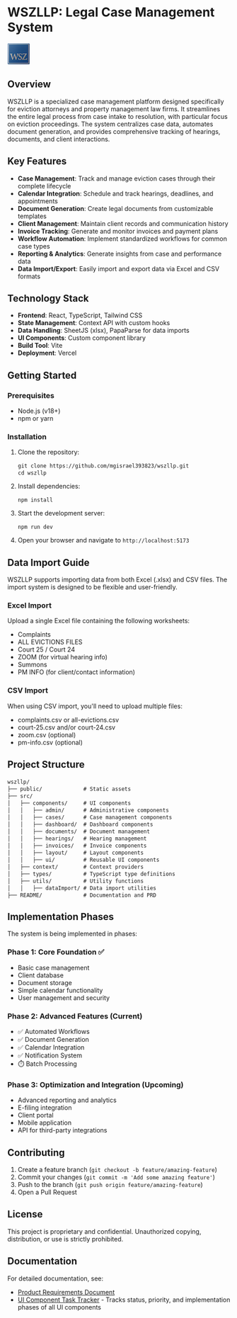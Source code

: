 # WSZLLP: Legal Case Management System

![WSZLLP Logo](/public/mainlogo.png)

## Overview

WSZLLP is a specialized case management platform designed specifically for eviction attorneys and property management law firms. It streamlines the entire legal process from case intake to resolution, with particular focus on eviction proceedings. The system centralizes case data, automates document generation, and provides comprehensive tracking of hearings, documents, and client interactions.

## Key Features

- **Case Management**: Track and manage eviction cases through their complete lifecycle
- **Calendar Integration**: Schedule and track hearings, deadlines, and appointments
- **Document Generation**: Create legal documents from customizable templates
- **Client Management**: Maintain client records and communication history
- **Invoice Tracking**: Generate and monitor invoices and payment plans
- **Workflow Automation**: Implement standardized workflows for common case types
- **Reporting & Analytics**: Generate insights from case and performance data
- **Data Import/Export**: Easily import and export data via Excel and CSV formats

## Technology Stack

- **Frontend**: React, TypeScript, Tailwind CSS
- **State Management**: Context API with custom hooks
- **Data Handling**: SheetJS (xlsx), PapaParse for data imports
- **UI Components**: Custom component library
- **Build Tool**: Vite
- **Deployment**: Vercel

## Getting Started

### Prerequisites

- Node.js (v18+)
- npm or yarn

### Installation

1. Clone the repository:
   ```
   git clone https://github.com/mgisrael393823/wszllp.git
   cd wszllp
   ```

2. Install dependencies:
   ```
   npm install
   ```

3. Start the development server:
   ```
   npm run dev
   ```

4. Open your browser and navigate to `http://localhost:5173`

## Data Import Guide

WSZLLP supports importing data from both Excel (.xlsx) and CSV files. The import system is designed to be flexible and user-friendly.

### Excel Import

Upload a single Excel file containing the following worksheets:
- Complaints
- ALL EVICTIONS FILES
- Court 25 / Court 24
- ZOOM (for virtual hearing info)
- Summons
- PM INFO (for client/contact information)

### CSV Import

When using CSV import, you'll need to upload multiple files:
- complaints.csv or all-evictions.csv
- court-25.csv and/or court-24.csv
- zoom.csv (optional)
- pm-info.csv (optional)

## Project Structure

```
wszllp/
├── public/             # Static assets
├── src/
│   ├── components/     # UI components
│   │   ├── admin/      # Administrative components
│   │   ├── cases/      # Case management components
│   │   ├── dashboard/  # Dashboard components
│   │   ├── documents/  # Document management
│   │   ├── hearings/   # Hearing management
│   │   ├── invoices/   # Invoice components
│   │   ├── layout/     # Layout components
│   │   ├── ui/         # Reusable UI components
│   ├── context/        # Context providers
│   ├── types/          # TypeScript type definitions
│   ├── utils/          # Utility functions
│   │   ├── dataImport/ # Data import utilities
├── README/             # Documentation and PRD
```

## Implementation Phases

The system is being implemented in phases:

### Phase 1: Core Foundation ✅
- Basic case management
- Client database
- Document storage
- Simple calendar functionality
- User management and security

### Phase 2: Advanced Features (Current)
- ✅ Automated Workflows
- ✅ Document Generation
- ✅ Calendar Integration
- ✅ Notification System
- ⏱️ Batch Processing

### Phase 3: Optimization and Integration (Upcoming)
- Advanced reporting and analytics
- E-filing integration
- Client portal
- Mobile application
- API for third-party integrations

## Contributing

1. Create a feature branch (`git checkout -b feature/amazing-feature`)
2. Commit your changes (`git commit -m 'Add some amazing feature'`)
3. Push to the branch (`git push origin feature/amazing-feature`)
4. Open a Pull Request

## License

This project is proprietary and confidential. Unauthorized copying, distribution, or use is strictly prohibited.

## Documentation

For detailed documentation, see:
- [Product Requirements Document](./WSZLLP-PRD.md)
- [UI Component Task Tracker](../docs/UI_COMPONENT_TASK_TRACKER.md) - Tracks status, priority, and implementation phases of all UI components